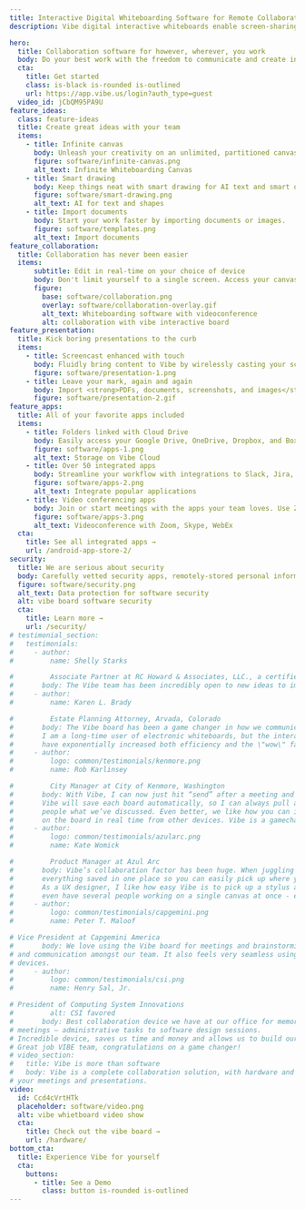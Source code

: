 ```yaml
---
title: Interactive Digital Whiteboarding Software for Remote Collaboration
description: Vibe digital interactive whiteboards enable screen-sharing, collaborative drawing, video conferencing and meeting software with whiteboarding sessions.

hero:
  title: Collaboration software for however, wherever, you work
  body: Do your best work with the freedom to communicate and create interactively. Whether you’re building a project alongside your team members, conducting a training session, or presenting in a client meeting, Vibe’s collaboration software makes it easy to share ideas.
  cta:
    title: Get started
    class: is-black is-rounded is-outlined
    url: https://app.vibe.us/login?auth_type=guest
  video_id: jCbQM95PA9U
feature_ideas:
  class: feature-ideas
  title: Create great ideas with your team
  items:
    - title: Infinite canvas
      body: Unleash your creativity on an unlimited, partitioned canvas.
      figure: software/infinite-canvas.png
      alt_text: Infinite Whiteboarding Canvas
    - title: Smart drawing
      body: Keep things neat with smart drawing for AI text and smart objects.
      figure: software/smart-drawing.png
      alt_text: AI for text and shapes
    - title: Import documents
      body: Start your work faster by importing documents or images.
      figure: software/templates.png
      alt_text: Import documents
feature_collaboration:
  title: Collaboration has never been easier
  items:
      subtitle: Edit in real-time on your choice of device
      body: Don't limit yourself to a single screen. Access your canvas through the Vibe Board, through your Mac or PC,or tablet (Mobile app is view-only). Seamlessly collaborate in real time on whichever devices work best for your team.
      figure:
        base: software/collaboration.png
        overlay: software/collaboration-overlay.gif
        alt_text: Whiteboarding software with videoconference
        alt: collaboration with vibe interactive board
feature_presentation:
  title: Kick boring presentations to the curb
  items:
    - title: Screencast enhanced with touch
      body: Fluidly bring content to Vibe by wirelessly casting your screen to Vibe or by connecting in via HDMI. With your screen cast, you can annotate as needed,share via video conferencing, or pin screenshots. It’s like a 2nd monitor enhanced with touch.
      figure: software/presentation-1.png
    - title: Leave your mark, again and again
      body: Import <strong>PDFs, documents, screenshots, and images</strong> into the board’s canvas and use whiteboarding features on top of your documents—dynamically editing or annotating in real time during your meeting. Afterwards, easily export your board to PDF so your team has an action plan and digital record.
      figure: software/presentation-2.gif
feature_apps:
  title: All of your favorite apps included
  items:
    - title: Folders linked with Cloud Drive
      body: Easily access your Google Drive, OneDrive, Dropbox, and Box files straight from the Vibe board.
      figure: software/apps-1.png
      alt_text: Storage on Vibe Cloud
    - title: Over 50 integrated apps
      body: Streamline your workflow with integrations to Slack, Jira, Asana, Zoom, Microsoft Office, and more.
      figure: software/apps-2.png
      alt_text: Integrate popular applications
    - title: Video conferencing apps
      body: Join or start meetings with the apps your team loves. Use Zoom, Skype, WebEx to connect around the world.
      figure: software/apps-3.png
      alt_text: Videoconference with Zoom, Skype, WebEx
  cta:
    title: See all integrated apps →
    url: /android-app-store-2/
security:
  title: We are serious about security
  body: Carefully vetted security apps, remotely-stored personal information, trusted identity providers, AES-256 encryption and AWS S3 storage work together to keep your intellectual property safe and secure.
  figure: software/security.png
  alt_text: Data protection for software security
  alt: vibe board software security
  cta:
    title: Learn more →
    url: /security/
# testimonial_section:
#   testimonials:
#     - author:
#         name: Shelly Starks

#         Associate Partner at RC Howard & Associates, LLC., a certified Sandler Training Center
#       body: The Vibe team has been incredibly open to new ideas to improve the product and even implemented a few suggestions into the most recent software update. This type of co-collaboration makes working with Vibe a premier experience. Absolutely would recommend it to anyone in the market for a digital white-board!
#     - author:
#         name: Karen L. Brady

#         Estate Planning Attorney, Arvada, Colorado
#       body: The Vibe board has been a game changer in how we communicate with clients, both in-person and virtually.
#       I am a long-time user of electronic whiteboards, but the interactive and digital features of the Vibe board
#       have exponentially increased both efficiency and the \"wow\" factor in client meetings.
#     - author:
#         logo: common/testimonials/kenmore.png
#         name: Rob Karlinsey

#         City Manager at City of Kenmore, Washington
#       body: With Vibe, I can now just hit “send” after a meeting and share that board with whoever I want.
#       Vibe will save each board automatically, so I can always pull a board back up during any meeting to show
#       people what we’ve discussed. Even better, we like how you can invite remote coworkers in to collaborate
#       on the board in real time from other devices. Vibe is a gamechanger.
#     - author:
#         logo: common/testimonials/azularc.png
#         name: Kate Womick

#         Product Manager at Azul Arc
#       body: Vibe’s collaboration factor has been huge. When juggling multiple clients, it’s incredibly helpful to have
#       everything saved in one place so you can easily pick up where you left off.
#       As a UX designer, I like how easy Vibe is to pick up a stylus and sketch on. And for big projects we can
#       even have several people working on a single canvas at once - even from remote locations.
#     - author:
#         logo: common/testimonials/capgemini.png
#         name: Peter T. Maloof

# Vice President at Capgemini America
#       body: We love using the Vibe board for meetings and brainstorming sessions. It has enhanced productivity, creativity
# and communication amongst our team. It also feels very seamless using the Vibe board and app across various
# devices.
#     - author:
#         logo: common/testimonials/csi.png
#         name: Henry Sal, Jr.

# President of Computing System Innovations
#         alt: CSI favored
#       body: Best collaboration device we have at our office for memorializing any and all types of
# meetings – administrative tasks to software design sessions.
# Incredible device, saves us time and money and allows us to build our AI software products faster!
# Great job VIBE team, congratulations on a game changer!
# video_section:
#   title: Vibe is more than software
#   body: Vibe is a complete collaboration solution, with hardware and software that work together to uplevel
# your meetings and presentations.
video:
  id: Ccd4cVrtHTk
  placeholder: software/video.png
  alt: vibe whietboard video show
  cta:
    title: Check out the vibe board →
    url: /hardware/
bottom_cta:
  title: Experience Vibe for yourself
  cta:
    buttons:
      - title: See a Demo
        class: button is-rounded is-outlined
---
```


<Page />

<script setup>
import Page from '/@/views/software/Index.vue'
</script>